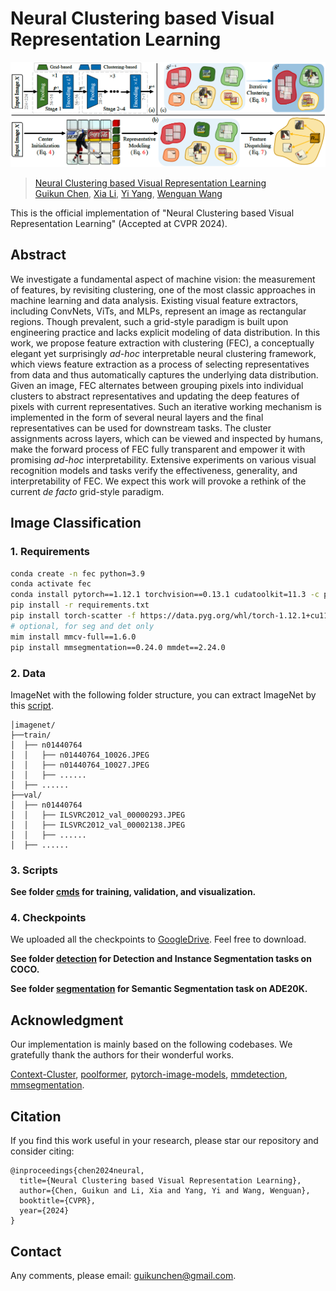 # Neural Clustering based Visual Representation Learning

![](docs/FEC.png)

>[Neural Clustering based Visual Representation Learning](https://arxiv.org/abs/2403.17409) <br>
>[Guikun Chen](https://scholar.google.com/citations?user=I1TOdpkAAAAJ), [Xia Li](https://xialipku.github.io/), [Yi Yang](https://scholar.google.com/citations?hl=zh-CN&user=RMSuNFwAAAAJ), [Wenguan Wang](https://sites.google.com/view/wenguanwang)
>

This is the official implementation of "Neural Clustering based Visual Representation Learning" (Accepted at CVPR 2024).

## Abstract

We investigate a fundamental aspect of machine vision: the measurement of features, by revisiting clustering, one of the most classic approaches in machine learning and data analysis. Existing visual feature extractors, including ConvNets, ViTs, and MLPs, represent an image as rectangular regions. Though prevalent, such a grid-style paradigm is built upon engineering practice and lacks explicit modeling of data distribution. In this work, we propose feature extraction with clustering (FEC), a conceptually elegant yet surprisingly *ad-hoc* interpretable neural clustering framework, which views feature extraction as a process of selecting representatives from data and thus automatically captures the underlying data distribution. Given an image, FEC alternates between grouping pixels into individual clusters to abstract representatives and updating the deep features of pixels with current representatives. Such an iterative working mechanism is implemented in the form of several neural layers and the final representatives can be used for downstream tasks. The cluster assignments across layers, which can be viewed and inspected by humans, make the forward process of FEC fully transparent and empower it with promising *ad-hoc* interpretability. Extensive experiments on various visual recognition models and tasks verify the effectiveness, generality, and interpretability of FEC. We expect this work will provoke a rethink of the current *de facto* grid-style paradigm.

## Image Classification
### 1. Requirements

```bash
conda create -n fec python=3.9
conda activate fec
conda install pytorch==1.12.1 torchvision==0.13.1 cudatoolkit=11.3 -c pytorch
pip install -r requirements.txt
pip install torch-scatter -f https://data.pyg.org/whl/torch-1.12.1+cu113.html
# optional, for seg and det only
mim install mmcv-full==1.6.0
pip install mmsegmentation==0.24.0 mmdet==2.24.0
```

### 2. Data 

ImageNet with the following folder structure, you can extract ImageNet by this [script](https://gist.github.com/BIGBALLON/8a71d225eff18d88e469e6ea9b39cef4).

```
│imagenet/
├──train/
│  ├── n01440764
│  │   ├── n01440764_10026.JPEG
│  │   ├── n01440764_10027.JPEG
│  │   ├── ......
│  ├── ......
├──val/
│  ├── n01440764
│  │   ├── ILSVRC2012_val_00000293.JPEG
│  │   ├── ILSVRC2012_val_00002138.JPEG
│  │   ├── ......
│  ├── ......
```

### 3. Scripts

**See folder [cmds](cmds/) for training, validation, and visualization.**

### 4. Checkpoints

We uploaded all the checkpoints to [GoogleDrive](https://drive.google.com/drive/folders/1X7MhOpg50d1aAmWOP9M7psBhW_fJzg2A?usp=sharing). Feel free to download.


**See folder [detection](detection/) for Detection and Instance Segmentation tasks on COCO.**

**See folder [segmentation](segmentation/) for Semantic Segmentation task on ADE20K.**

## Acknowledgment
Our implementation is mainly based on the following codebases. We gratefully thank the authors for their wonderful works.

[Context-Cluster](https://github.com/ma-xu/Context-Cluster), [poolformer](https://github.com/sail-sg/poolformer), [pytorch-image-models](https://github.com/rwightman/pytorch-image-models), [mmdetection](https://github.com/open-mmlab/mmdetection), [mmsegmentation](https://github.com/open-mmlab/mmsegmentation).


## Citation

If you find this work useful in your research, please star our repository and consider citing:

```
@inproceedings{chen2024neural,
  title={Neural Clustering based Visual Representation Learning},
  author={Chen, Guikun and Li, Xia and Yang, Yi and Wang, Wenguan},
  booktitle={CVPR},
  year={2024}
}
```

## Contact

Any comments, please email: guikunchen@gmail.com.
